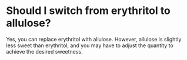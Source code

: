 # Should I switch from erythritol to allulose?

Yes, you can replace erythritol with allulose. However, allulose is slightly less sweet than erythritol, and you may have to adjust the quantity to achieve the desired sweetness.